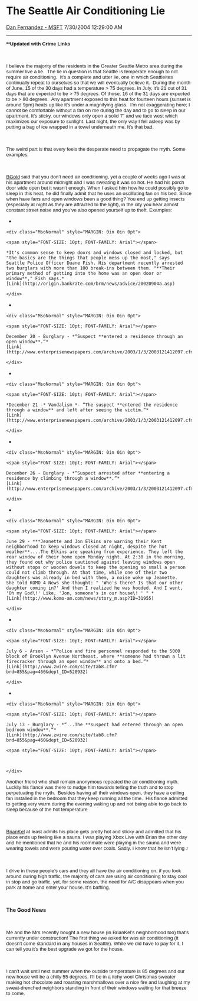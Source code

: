 <div id="page">

# The Seattle Air Conditioning Lie

[Dan Fernandez -
MSFT](https://social.msdn.microsoft.com/profile/Dan%20Fernandez%20-%20MSFT)
7/30/2004 12:29:00 AM

-----

<div id="content">

<span style="FONT-SIZE: 10pt; FONT-FAMILY: Arial">**\*\*Updated with
Crime Links**</span>

<span style="FONT-SIZE: 10pt; FONT-FAMILY: Arial"></span> 

<span style="FONT-SIZE: 10pt; FONT-FAMILY: Arial">I believe the majority
of the residents in the Greater Seattle Metro area during the summer
live a lie.<span style="mso-spacerun: yes">  </span>The lie in question
is that Seattle is temperate enough to not require air
conditioning.<span style="mso-spacerun: yes">  </span>It’s a complete
and utter lie, one in which Seattleites continually repeat to ourselves
so that we will eventually believe it.<span style="mso-spacerun: yes"> 
</span>During the month of June, 15 of the 30 days had a temperature \>
75 degrees. In July, it’s 21 out of 31 days that are expected to be \>
75 degrees. Of those, 16 of the 31 days are expected to be \> 80
degrees.<span style="mso-spacerun: yes">  </span>Any apartment exposed
to this heat for fourteen hours (sunset is around 9pm) heats up like
it's under a magnifying glass.<span style="mso-spacerun: yes"> 
</span>I’m not exaggerating here; I cannot be comfortable without a
fan on me during the day and to go to sleep in our apartment. It’s
sticky, our windows only open a solid 7” and we face west which
maximizes our exposure to sunlight. Last night, the only way I fell
asleep was by putting a bag of ice wrapped in a towel underneath me.
It's that bad.<span style="mso-spacerun: yes">  </span></span>

<span style="FONT-SIZE: 10pt; FONT-FAMILY: Arial"></span>

 

<span style="FONT-SIZE: 10pt; FONT-FAMILY: Arial">The weird part is that
every feels the desperate need to propagate the myth. Some
examples:</span>

<span style="FONT-SIZE: 10pt; FONT-FAMILY: Arial"></span>

 

<span style="FONT-SIZE: 10pt; FONT-FAMILY: Arial">[BGold](http://blogs.msdn.com/bgold)
said that you don’t need air conditioning, yet a couple of weeks ago I
was at his apartment around midnight and I was sweating it was so hot.
He had his porch door wide open but it wasn’t enough. When I asked him
how he could possibly go to sleep in this heat, he did finally admit
that he uses an oscillating fan on his bed. Since when have fans and
open windows been a good thing? You end up getting insects (especially
at night as they are attracted to the light), in the city you hear
almost constant street noise and you’ve also opened yourself up to
theft. Examples:</span>

  - 
    
    <div class="MsoNormal" style="MARGIN: 0in 0in 0pt">
    
    <span style="FONT-SIZE: 10pt; FONT-FAMILY: Arial"></span>
    
    *It's common sense to keep doors and windows closed and locked, but
    "the basics are the things that people mess up the most," says
    Seattle Police Officer Duane Fish. His department recently arrested
    two burglars with more than 100 break-ins between them. "**Their
    primary method of getting into the home was an open door or
    window**," Fish says.*
    [Link](http://origin.bankrate.com/brm/news/advice/20020904a.asp)
    
    </div>

  - 
    
    <div class="MsoNormal" style="MARGIN: 0in 0in 0pt">
    
    <span style="FONT-SIZE: 10pt; FONT-FAMILY: Arial"></span>
    
    December 20 - Burglary - *“Suspect **entered a residence through an
    open window**.“*
    [Link](http://www.enterprisenewspapers.com/archive/2003/1/3/2003121412097.cfm)
    
    </div>

  - 
    
    <div class="MsoNormal" style="MARGIN: 0in 0in 0pt">
    
    <span style="FONT-SIZE: 10pt; FONT-FAMILY: Arial"></span>
    
    *December 21 -* Vandalism *- “The suspect **entered the residence
    through a window** and left after seeing the victim.“*
    [Link](http://www.enterprisenewspapers.com/archive/2003/1/3/2003121412097.cfm)
    
    </div>

  - 
    
    <div class="MsoNormal" style="MARGIN: 0in 0in 0pt">
    
    <span style="FONT-SIZE: 10pt; FONT-FAMILY: Arial"></span>
    
    December 26 - Burglary - *“Suspect arrested after **entering a
    residence by climbing through a window**.“*
    [Link](http://www.enterprisenewspapers.com/archive/2003/1/3/2003121412097.cfm)
    
    </div>

  - 
    
    <div class="MsoNormal" style="MARGIN: 0in 0in 0pt">
    
    <span style="FONT-SIZE: 10pt; FONT-FAMILY: Arial"></span>
    
    June 29 - ***Jeanette and Jon Elkins are warning their Kent
    neighborhood to keep windows closed at night, despite the hot
    weather**....The Elkins are speaking from experience. They left the
    rear window of their home open Monday night. At 2:30 in the morning,
    they found out why police cautioned against leaving windows open
    without stops or wooden dowels to keep the opening so small a person
    could not climb through. At that time, while one of their two
    daughters was already in bed with them, a noise woke up Jeanette.
    She told KOMO 4 News she thought: " 'Who's there? Is that our other
    daughter coming in?' And then I realized he was hooded. And I went,
    'Oh my God\!' Like, 'Jon, someone's in our house\! ' " *
    [Link](http://www.komo-am.com/news/story_m.asp?ID=31955)
    
    </div>

  - 
    
    <div class="MsoNormal" style="MARGIN: 0in 0in 0pt">
    
    <span style="FONT-SIZE: 10pt; FONT-FAMILY: Arial"></span>
    
    July 6 - Arson - *“Police and fire personnel responded to the 5000
    block of Brooklyn Avenue Northeast, where **someone had thrown a lit
    firecracker through an open window** and onto a bed.“*
    [Link](http://www.zwire.com/site/tab8.cfm?brd=855&pag=460&dept_ID=520932)
    
    </div>

  - 
    
    <div class="MsoNormal" style="MARGIN: 0in 0in 0pt">
    
    <span style="FONT-SIZE: 10pt; FONT-FAMILY: Arial"></span>
    
    July 13 - Burglary - *“...The **suspect had entered through an open
    bedroom window**.“*
    [Link](http://www.zwire.com/site/tab8.cfm?brd=855&pag=460&dept_ID=520932)
    
    <span style="FONT-SIZE: 10pt; FONT-FAMILY: Arial"></span>
    
      
    
    </div>

<span style="FONT-SIZE: 10pt; FONT-FAMILY: Arial">Another friend who
shall remain anonymous repeated the air conditioning
myth.<span style="mso-spacerun: yes">  </span>Luckily his fiancé was
there to nudge him towards telling the truth and to stop perpetuating
the myth.<span style="mso-spacerun: yes">  </span>Besides having all
their windows open, they have a ceiling fan installed in the bedroom
that they keep running all the time.<span style="mso-spacerun: yes"> 
</span>His fiancé admitted to getting very warm during the evening
waking up and not being able to go back to sleep because of the hot
temperature</span>

<span style="FONT-SIZE: 10pt; FONT-FAMILY: Arial"></span>

 

<span style="FONT-SIZE: 10pt; FONT-FAMILY: Arial">[BrianKel](http://blogs.msdn.com/briankel)
at least admits his place gets pretty hot and sticky and admitted that
his place ends up feeling like a sauna. I was playing Xbox Live with
Brian the other day and he mentioned that he and his roommate were
playing in the sauna and were wearing towels and were pouring water over
coals. Sadly, I know that he isn’t lying
</span><span style="FONT-SIZE: 10pt; FONT-FAMILY: Wingdings; mso-bidi-font-family: Arial; mso-ascii-font-family: Arial; mso-hansi-font-family: Arial; mso-char-type: symbol; mso-symbol-font-family: Wingdings"><span style="mso-char-type: symbol; mso-symbol-font-family: Wingdings">J</span></span><span style="FONT-SIZE: 10pt; FONT-FAMILY: Arial"></span>

<span style="FONT-SIZE: 10pt; FONT-FAMILY: Arial"></span>

 

<span style="FONT-SIZE: 10pt; FONT-FAMILY: Arial">I drive in these
people’s cars and they all have the air conditioning on, if you look
around during high traffic, the majority of cars are using air
conditioning to stay cool in stop and go traffic, yet, for some reason,
the need for A/C disappears when you park at home and enter your house.
It’s baffling.</span>

<span style="FONT-SIZE: 10pt; FONT-FAMILY: Arial"></span>

 

<span style="FONT-SIZE: 10pt; FONT-FAMILY: Arial"></span>

**The Good News**

<span style="FONT-SIZE: 10pt; FONT-FAMILY: Arial"></span>

<span style="FONT-SIZE: 10pt; FONT-FAMILY: Arial"></span>

 

<span style="FONT-SIZE: 10pt; FONT-FAMILY: Arial">Me and the Mrs
recently bought a new house (in BrianKel’s neighborhood too) that's
currently under construction\! The first thing we asked for was air
conditioning (it doesn’t come standard in any houses in Seattle). While
we did have to pay for it, I can tell you it’s the best upgrade we got
for the house. </span>

<span style="FONT-SIZE: 10pt; FONT-FAMILY: Arial"></span>

 

<span style="FONT-SIZE: 10pt; FONT-FAMILY: Arial">I can’t wait until
next summer when the outside temperature is 85 degrees and our new house
will be a chilly 55 degrees. I’ll be in a itchy wool Christmas sweater
making hot chocolate and roasting marshmallows over a nice fire and
laughing at my sweat-drenched neighbors standing in front of their
windows waiting for that breeze to come. </span>

<span style="FONT-SIZE: 10pt; FONT-FAMILY: Arial"></span>

 

</div>

</div>
